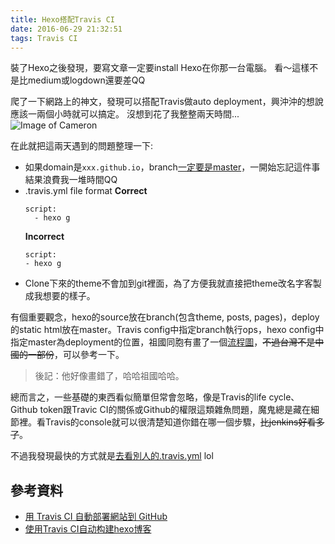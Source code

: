 ```yaml
---
title: Hexo搭配Travis CI
date: 2016-06-29 21:32:51
tags: Travis CI
---
```


裝了Hexo之後發現，要寫文章一定要install Hexo在你那一台電腦。
看～這樣不是比medium或logdown還要差QQ

爬了一下網路上的神文，發現可以搭配Travis做auto deployment，興沖沖的想說應該一兩個小時就可以搞定。
沒想到花了我整整兩天時間...
![Image of Cameron](http://i.imgur.com/qNlwBOL.gif)

在此就把這兩天遇到的問題整理一下:
- 如果domain是`xxx.github.io`，branch[一定要是master](https://help.github.com/articles/user-organization-and-project-pages/)，一開始忘記這件事結果浪費我一堆時間QQ
- .travis.yml file format
  **Correct**
  ```
  script:
    - hexo g
  ```
  **Incorrect**
  ```
  script:
  - hexo g
  ```
- Clone下來的theme不會加到git裡面，為了方便我就直接把theme改名字客製成我想要的樣子。

有個重要觀念，hexo的source放在branch(包含theme, posts, pages)，deploy的static html放在master。Travis config中指定branch執行ops，hexo config中指定master為deployment的位置，祖國同胞有畫了一個[流程圖](http://magicse7en.github.io/img/travis-ci-work-flow.png)，~~不過台灣不是中國的一部份~~，可以參考一下。
> 後記：他好像畫錯了，哈哈祖國哈哈。

總而言之，一些基礎的東西看似簡單但常會忽略，像是Travis的life cycle、Github token跟Travic CI的關係或Github的權限這類雜魚問題，魔鬼總是藏在細節裡。看Travis的console就可以很清楚知道你錯在哪一個步驟，~~比jenkins好看多了~~。

不過我發現最快的方式就是[去看別人的.travis.yml](https://github.com/boogoofrog/boogoofrog.github.io/blob/hexo-source/.travis.yml) lol

## 參考資料
- [用 Travis CI 自動部署網站到 GitHub](https://zespia.tw/blog/2015/01/21/continuous-deployment-to-github-with-travis/)
- [使用Travis CI自动构建hexo博客](http://magicse7en.github.io/2016/03/27/travis-ci-auto-deploy-hexo-github/)
